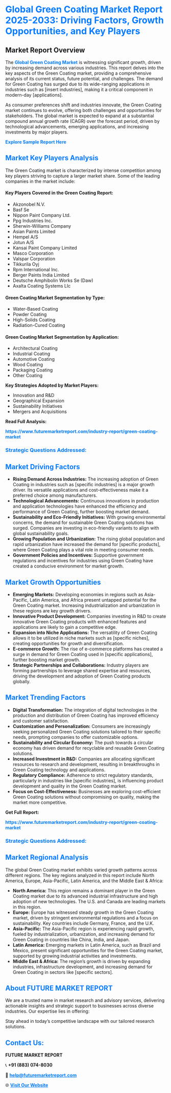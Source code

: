 <h1 style="color: #007BFF;">Global Green Coating Market Report 2025-2033: Driving Factors, Growth Opportunities, and Key Players</h1>

<section id="overview">
<h2>Market Report Overview</h2>
<p>The <a href="https://www.futuremarketreport.com/industry-report/green-coating-market" style="color: #007BFF; text-decoration: none;"><strong>Global Green Coating Market</strong></a> is witnessing significant growth, driven by increasing demand across various industries. This report delves into the key aspects of the Green Coating market, providing a comprehensive analysis of its current status, future potential, and challenges. The demand for Green Coating has surged due to its wide-ranging applications in industries such as [insert industries], making it a critical component in modern-day [applications].</p>
<p>As consumer preferences shift and industries innovate, the Green Coating market continues to evolve, offering both challenges and opportunities for stakeholders. The global market is expected to expand at a substantial compound annual growth rate (CAGR) over the forecast period, driven by technological advancements, emerging applications, and increasing investments by major players.</p>
</section>

<section id="overview">
<p><a href="https://www.futuremarketreport.com/request-sample/reportId=29577" style="color: #007BFF; text-decoration: none;"><strong>Explore Sample Report Here</strong></a></p>
</section>

<section id="key-players">
<h2 style="color: #007BFF;">Market Key Players Analysis</h2>
<p>The Green Coating market is characterized by intense competition among key players striving to capture a larger market share. Some of the leading companies in the market include:</p>
<h4>Key Players Covered in the Green Coating Report:</h4>
<ul><li>Akzonobel N.V.</li><li>Basf Se</li><li>Nippon Paint Company Ltd.</li><li>Ppg Industries Inc.</li><li>Sherwin-Williams Company</li><li>Asian Paints Limited</li><li>Hempel A/S</li><li>Jotun A/S</li><li>Kansai Paint Company Limited</li><li>Masco Corporation</li><li>Valspar Corporation</li><li>Tikkurila Oyj</li><li>Rpm International Inc.</li><li>Berger Paints India Limited</li><li>Deutsche Amphibolin Works Se (Daw)</li><li>Axalta Coating Systems Llc</li></ul>
<h4>Green Coating Market Segmentation by Type:</h4>
<ul><li>Water-Based Coating</li><li>Powder Coating</li><li>High-Solids Coating</li><li>Radiation-Cured Coating</li></ul>

<h4>Green Coating Market Segmentation by Application:</h4>
<ul><li>Architectural Coating</li><li>Industrial Coating</li><li>Automotive Coating</li><li>Wood Coating</li><li>Packaging Coating</li><li>Other Coating</li></ul>
<p><strong>Key Strategies Adopted by Market Players:</strong></p>
<ul>
<li>Innovation and R&D</li>
<li>Geographical Expansion</li>
<li>Sustainability Initiatives</li>
<li>Mergers and Acquisitions</li>
</ul>
</section>

<section>
<p><strong>Read Full Analysis: </strong></p><a href="https://www.futuremarketreport.com/industry-report/green-coating-market" style="color: #007BFF; text-decoration: none;"><strong>https://www.futuremarketreport.com/industry-report/green-coating-market</strong></a>
<h3 style="color: #007BFF;">Strategic Questions Addressed:</h3>
</section>

<section id="driving-factors">
<h2 style="color: #007BFF;">Market Driving Factors</h2>
<ul>
<li><strong>Rising Demand Across Industries:</strong> The increasing adoption of Green Coating in industries such as [specific industries] is a major growth driver. Its versatile applications and cost-effectiveness make it a preferred choice among manufacturers.</li>
<li><strong>Technological Advancements:</strong> Continuous innovations in production and application technologies have enhanced the efficiency and performance of Green Coating, further boosting market demand.</li>
<li><strong>Sustainability and Eco-Friendly Initiatives:</strong> With growing environmental concerns, the demand for sustainable Green Coating solutions has surged. Companies are investing in eco-friendly variants to align with global sustainability goals.</li>
<li><strong>Growing Population and Urbanization:</strong> The rising global population and rapid urbanization have increased the demand for [specific products], where Green Coating plays a vital role in meeting consumer needs.</li>
<li><strong>Government Policies and Incentives:</strong> Supportive government regulations and incentives for industries using Green Coating have created a conducive environment for market growth.</li>
</ul>
</section>

<section id="growth-opportunities">
<h2 style="color: #007BFF;">Market Growth Opportunities</h2>
<ul>
<li><strong>Emerging Markets:</strong> Developing economies in regions such as Asia-Pacific, Latin America, and Africa present untapped potential for the Green Coating market. Increasing industrialization and urbanization in these regions are key growth drivers.</li>
<li><strong>Innovative Product Development:</strong> Companies investing in R&D to create innovative Green Coating products with enhanced features and applications are likely to gain a competitive edge.</li>
<li><strong>Expansion into Niche Applications:</strong> The versatility of Green Coating allows it to be utilized in niche markets such as [specific niches], creating opportunities for growth and diversification.</li>
<li><strong>E-commerce Growth:</strong> The rise of e-commerce platforms has created a surge in demand for Green Coating used in [specific applications], further boosting market growth.</li>
<li><strong>Strategic Partnerships and Collaborations:</strong> Industry players are forming partnerships to leverage shared expertise and resources, driving the development and adoption of Green Coating products globally.</li>
</ul>
</section>

<section id="trending-factors">
<h2 style="color: #007BFF;">Market Trending Factors</h2>
<ul>
<li><strong>Digital Transformation:</strong> The integration of digital technologies in the production and distribution of Green Coating has improved efficiency and customer satisfaction.</li>
<li><strong>Customization and Personalization:</strong> Consumers are increasingly seeking personalized Green Coating solutions tailored to their specific needs, prompting companies to offer customizable options.</li>
<li><strong>Sustainability and Circular Economy:</strong> The push towards a circular economy has driven demand for recyclable and reusable Green Coating solutions.</li>
<li><strong>Increased Investment in R&D:</strong> Companies are allocating significant resources to research and development, resulting in breakthroughs in Green Coating technology and applications.</li>
<li><strong>Regulatory Compliance:</strong> Adherence to strict regulatory standards, particularly in industries like [specific industries], is influencing product development and quality in the Green Coating market.</li>
<li><strong>Focus on Cost-Effectiveness:</strong> Businesses are exploring cost-efficient Green Coating solutions without compromising on quality, making the market more competitive.</li>
</ul>
</section>

<section>
<p><strong>Get Full Report: </strong></p><a href="https://www.futuremarketreport.com/industry-report/green-coating-market" style="color: #007BFF; text-decoration: none;"><strong>https://www.futuremarketreport.com/industry-report/green-coating-market</strong></a>
<h3 style="color: #007BFF;">Strategic Questions Addressed:</h3>
</section>


<section id="regional-analysis">
<h2 style="color: #007BFF;">Market Regional Analysis</h2>
<p>The global Green Coating market exhibits varied growth patterns across different regions. The key regions analyzed in this report include North America, Europe, Asia-Pacific, Latin America, and the Middle East & Africa:</p>
<ul>
<li><strong>North America:</strong> This region remains a dominant player in the Green Coating market due to its advanced industrial infrastructure and high adoption of new technologies. The U.S. and Canada are leading markets in this region.</li>
<li><strong>Europe:</strong> Europe has witnessed steady growth in the Green Coating market, driven by stringent environmental regulations and a focus on sustainability. Key countries include Germany, France, and the U.K.</li>
<li><strong>Asia-Pacific:</strong> The Asia-Pacific region is experiencing rapid growth, fueled by industrialization, urbanization, and increasing demand for Green Coating in countries like China, India, and Japan.</li>
<li><strong>Latin America:</strong> Emerging markets in Latin America, such as Brazil and Mexico, present significant opportunities for the Green Coating market, supported by growing industrial activities and investments.</li>
<li><strong>Middle East & Africa:</strong> The region’s growth is driven by expanding industries, infrastructure development, and increasing demand for Green Coating in sectors like [specific sectors].</li>
</ul>
</section>

<footer>
<h2 style="color: #007BFF;">About FUTURE MARKET REPORT</h2>
<p>We are a trusted name in market research and advisory services, delivering actionable insights and strategic support to businesses across diverse industries. Our expertise lies in offering:</p>

<p>Stay ahead in today’s competitive landscape with our tailored research solutions.</p>

<h2 style="color: #007BFF;">Contact Us:</h2>
<p><strong>FUTURE MARKET REPORT</strong></p>
<p>📞 <strong>+91 (883) 074-8030</strong></p>
<p>📧 <strong><a href="mailto:help@futuremarketreport.com" style="color: #007BFF;">help@futuremarketreport.com</a></strong></p>
<p>🌐 <strong><a href="https://www.futuremarketreport.com/" style="color: #007BFF;">Visit Our Website</a></strong></p>
</footer>
